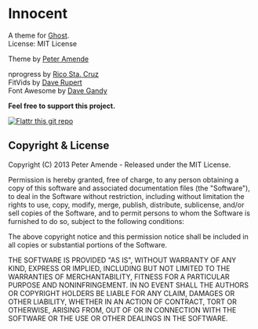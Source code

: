 # Innocent

A theme for [Ghost](http://github.com/tryghost/ghost/).  
License: MIT License  

Theme by [Peter Amende](http://zutrinken.com/)  

nprogress by [Rico Sta. Cruz](https://github.com/rstacruz/nprogress)  
FitVids by [Dave Rupert](https://github.com/davatron5000/FitVids.js)  
Font Awesome by [Dave Gandy](https://github.com/FortAwesome/Font-Awesome)

**Feel free to support this project.**

[![Flattr this git repo](http://api.flattr.com/button/flattr-badge-large.png)](https://flattr.com/submit/auto?user_id=zutrinken&url=https://github.com/zutrinken/innocent&title=innocent&language=js-css&tags=github&category=software)

## Copyright & License

Copyright (C) 2013 Peter Amende - Released under the MIT License.

Permission is hereby granted, free of charge, to any person obtaining a copy of this software and associated documentation files (the "Software"), to deal in the Software without restriction, including without limitation the rights to use, copy, modify, merge, publish, distribute, sublicense, and/or sell copies of the Software, and to permit persons to whom the Software is furnished to do so, subject to the following conditions:

The above copyright notice and this permission notice shall be included in all copies or substantial portions of the Software.

THE SOFTWARE IS PROVIDED "AS IS", WITHOUT WARRANTY OF ANY KIND, EXPRESS OR IMPLIED, INCLUDING BUT NOT LIMITED TO THE WARRANTIES OF MERCHANTABILITY, FITNESS FOR A PARTICULAR PURPOSE AND
NONINFRINGEMENT. IN NO EVENT SHALL THE AUTHORS OR COPYRIGHT HOLDERS BE LIABLE FOR ANY CLAIM, DAMAGES OR OTHER LIABILITY, WHETHER IN AN ACTION OF CONTRACT, TORT OR OTHERWISE, ARISING FROM, OUT OF OR IN CONNECTION WITH THE SOFTWARE OR THE USE OR OTHER DEALINGS IN THE SOFTWARE.
